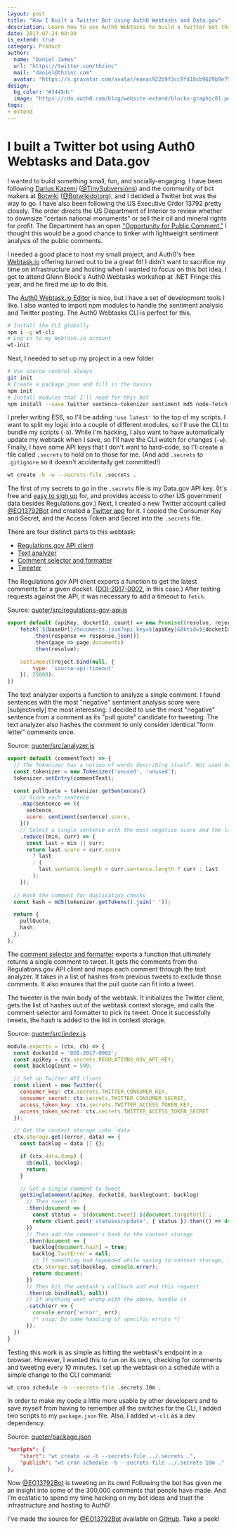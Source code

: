 ```yaml
---
layout: post
title: "How I Built a Twitter Bot Using Auth0 Webtasks and Data.gov"
description: Learn how to use Auth0 Webtasks to build a twitter bot that pulls data from Data.gov and does sentiment analysis
date: 2017-07-24 08:30
is_extend: true
category: Product
author: 
  name: "Daniel James"
  url: "https://twitter.com/thzinc"
  mail: "daniel@thzinc.com"
  avatar: "https://s.gravatar.com/avatar/eaeac922b9f3cc9fd18cb9629b9e79f6?s=80"
design: 
  bg_color: "#3445dc"
  image: "https://cdn.auth0.com/blog/website-extend/blocks-graphic01.png"
tags: 
- extend
---
```


# I built a Twitter bot using Auth0 Webtasks and Data.gov

I wanted to build something small, fun, and socially-engaging. I have been following [Darius Kazemi][kazemi-website] ([@TinySubversions][kazemi-twitter]) and the community of bot makers at [Botwiki][botwiki-website] ([@Botwikidotorg][botwiki-twitter]), and I decided a Twitter bot was the way to go. I have also been following the US Executive Order 13792 pretty closely. The order directs the US Department of Interior to review whether to downsize "certain national monuments" or sell their oil and mineral rights for profit. The Department has an open ["Opportunity for Public Comment."][docket] I thought this would be a good chance to tinker with lightweight sentiment analysis of the public comments.

I needed a good place to host my small project, and Auth0's free [Webtask.io][webtask-io] offering turned out to be a great fit! I didn't want to sacrifice my time on infrastructure and hosting when I wanted to focus on this bot idea. I got to attend Glenn Block's Auth0 Webtasks workshop at .NET Fringe this year, and he fired me up to do this.

The [Auth0 Webtask.io Editor][webtask-io-editor] is nice, but I have a set of development tools I like. I also wanted to import npm modules to handle the sentiment analysis and Twitter posting. The Auth0 Webtasks CLI is perfect for this.

```bash
# Install the CLI globally
npm i -g wt-cli
# Log in to my Webtask.io account
wt-init
```

Next, I needed to set up my project in a new folder

```bash
# Use source control always
git init
# Create a package.json and fill in the basics
npm init
# Install modules that I'll need for this bot
npm install --save twitter sentence-tokenizer sentiment md5 node-fetch
```

I prefer writing ES6, so I'll be adding `'use latest'` to the top of my scripts. I want to split my logic into a couple of different modules, so I'll use the CLI to bundle my scripts (`-b`). While I'm hacking, I also want to have automatically update my webtask when I save, so I'll have the CLI watch for changes (`-w`). Finally, I have some API keys that I don't want to hard-code, so I'll create a file called `.secrets` to hold on to those for me. (And add `.secrets` to `.gitignore` so it doesn't accidentally get committed!)

```bash
wt create -b -w --secrets-file .secrets .
```

The first of my secrets to go in the `.secrets` file is my Data.gov API key. (It's free and [easy to sign up][data-gov] for, and provides access to other US government data besides Regulations.gov.) Next, I created a new Twitter account called [@EO13792Bot][eo13792bot-twitter] and created a [Twitter app][twitter-apps] for it. I copied the Consumer Key and Secret, and the Access Token and Secret into the `.secrets` file.

There are four distinct parts to this webtask:

* [Regulations.gov API client][regulations-gov-api-client]
* [Text analyzer][text-analyzer]
* [Comment selector and formatter][comment-selector-and-formatter]
* [Tweeter][tweeter]

The Regulations.gov API client exports a function to get the latest comments for a given docket. ([DOI-2017-0002][docket], in this case.) After testing requests against the API, it was necessary to add a timeout to `fetch`.

Source: [quoter/src/regulations-gov-api.js][regulations-gov-api-client]

```javascript
export default (apiKey, docketId, count) => new Promise((resolve, reject) => {
    fetch(`${baseUrl}/documents.json?api_key=${apiKey}&dktid=${docketId}&dct=PS&sb=postedDate&so=DESC&rpp=${count}`)
        .then(response => response.json())
        .then(page => page.documents)
        .then(resolve);

    setTimeout(reject.bind(null, {
        type: 'source-api-timeout'
    }), 25000);
})
```

The text analyzer exports a function to analyze a single comment. I found sentences with the most "negative" sentiment analysis score were [subjectively] the most interesting. I decided to use the most "negative" sentence from a comment as its "pull quote" candidate for tweeting. The text analyzer also hashes the comment to only consider identical "form letter" comments once.

Source: [quoter/src/analyzer.js][text-analyzer]

```javascript
export default (commentText) => {
  // The Tokenizer has a notion of words describing itself. Not used here.
  const tokenizer = new Tokenizer('unused', 'unused');
  tokenizer.setEntry(commentText);

  const pullQuote = tokenizer.getSentences()
    // Score each sentence
    .map(sentence => ({
      sentence,
      score: sentiment(sentence).score,
    }))
    // Select a single sentence with the most negative score and the longest character length
    .reduce((min, curr) => {
      const last = min || curr;
      return last.score < curr.score
        ? last
        : (
          last.sentence.length < curr.sentence.length ? curr : last
        );
    });
  
  // Hash the comment for duplication checks
  const hash = md5(tokenizer.getTokens().join(' '));

  return {
    pullQuote,
    hash,
  };
};
```

The [comment selector and formatter][comment-selector-and-formatter] exports a function that ultimately returns a single comment to tweet. It gets the comments from the Regulations.gov API client and maps each comment through the text analyzer. It takes in a list of hashes from previous tweets to exclude those comments. It also ensures that the pull quote can fit into a tweet.

The tweeter is the main body of the webtask. It initializes the Twitter client, gets the list of hashes out of the webtask context storage, and calls the comment selector and formatter to pick its tweet. Once it successfully tweets, the hash is added to the list in context storage.

Source: [quoter/src/index.js][tweeter]

```javascript
module.exports = (ctx, cb) => {
  const docketId = 'DOI-2017-0002';
  const apiKey = ctx.secrets.REGULATIONS_GOV_API_KEY;
  const backlogCount = 500;

  // Set up Twitter API client
  const client = new Twitter({
    consumer_key: ctx.secrets.TWITTER_CONSUMER_KEY,
    consumer_secret: ctx.secrets.TWITTER_CONSUMER_SECRET,
    access_token_key: ctx.secrets.TWITTER_ACCESS_TOKEN_KEY,
    access_token_secret: ctx.secrets.TWITTER_ACCESS_TOKEN_SECRET
  });

  // Get the context storage into `data`
  ctx.storage.get((error, data) => {
    const backlog = data || {};

    if (ctx.data.dump) {
      cb(null, backlog);
      return;
    }

    // Get a single comment to tweet
    getSingleComment(apiKey, docketId, backlogCount, backlog)
      // Then tweet it
      .then(document => {
        const status = `${document.tweet} ${document.targetUrl}`;
        return client.post('statuses/update', { status }).then(() => document);
      })
      // Then add the comment's hash to the context storage 
      .then(document => {
        backlog[document.hash] = true;
        backlog.lastError = null;
        // If something bad happened while saving to context storage, log it to STDERR and move on. No big deal.
        ctx.storage.set(backlog, console.error);
        return document;
      })
      // Then hit the webtask's callback and end this request
      .then(cb.bind(null, null))
      // If anything went wrong with the above, handle it
      .catch(err => {
        console.error('error', err);
        /* snip; Do some handling of specific errors */
      });
  })
}
```

Testing this work is as simple as hitting the webtask's endpoint in a browser. However, I wanted this to run on its own, checking for comments and tweeting every 10 minutes. I set up the webtask on a schedule with a simple change to the CLI command:

```bash
wt cron schedule -b --secrets-file .secrets 10m .
```

In order to make my code a little more usable by other developers and to save myself from having to remember all the switches for the CLI, I added two scripts to my `package.json` file. Also, I added `wt-cli` as a dev dependency.

Source: [quoter/package.json][package-file]

```json
"scripts": {
    "start": "wt create -w -b --secrets-file ../.secrets .",
    "publish": "wt cron schedule -b --secrets-file ../.secrets 10m ."
},
```

Now [@EO13792Bot][eo13792bot-twitter] is tweeting on its own! Following the bot has given me an insight into some of the 300,000 comments that people have made. And I'm ecstatic to spend my time hacking on my bot ideas and trust the infrastructure and hosting to Auth0!

I've made the source for [@EO13792Bot][eo13792bot-twitter] available on [GitHub][eo13792bot-website]. Take a peek!

[kazemi-website]: http://tinysubversions.com/
[kazemi-twitter]: https://twitter.com/tinysubversions
[botwiki-website]: https://botwiki.org/
[botwiki-twitter]: https://twitter.com/botwikidotorg
[docket]: https://www.regulations.gov/document?D=DOI-2017-0002-0001
[eo13792bot-website]: https://github.com/thzinc/eo13792bot
[eo13792bot-twitter]: https://twitter.com/eo13792bot
[twitter-apps]: https://apps.twitter.com/
[data-gov]: https://api.data.gov/signup/
[regulations-gov-api-client]: https://github.com/thzinc/eo13792bot/blob/master/quoter/src/regulations-gov-api.js
[text-analyzer]: https://github.com/thzinc/eo13792bot/blob/master/quoter/src/analyzer.js
[comment-selector-and-formatter]: https://github.com/thzinc/eo13792bot/blob/master/quoter/src/tweetUtils.js
[tweeter]: https://github.com/thzinc/eo13792bot/blob/master/quoter/src/index.js
[package-file]: https://github.com/thzinc/eo13792bot/blob/master/quoter/package.json
[webtask-io]: https://webtask.io/
[webtask-io-editor]: https://webtask.io/make
